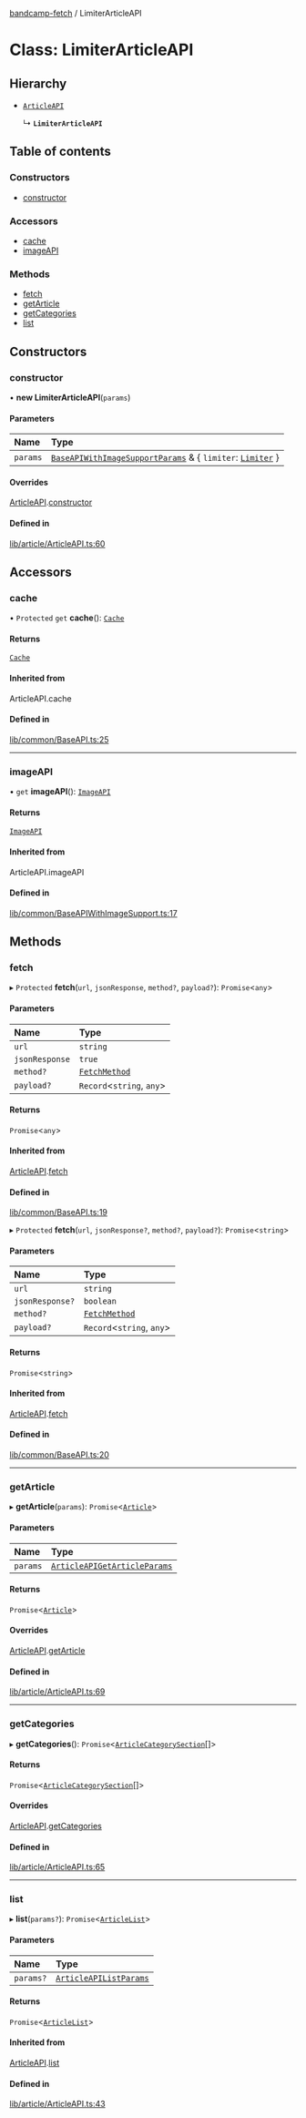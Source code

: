 [bandcamp-fetch](../README.md) / LimiterArticleAPI

# Class: LimiterArticleAPI

## Hierarchy

- [`ArticleAPI`](ArticleAPI.md)

  ↳ **`LimiterArticleAPI`**

## Table of contents

### Constructors

- [constructor](LimiterArticleAPI.md#constructor)

### Accessors

- [cache](LimiterArticleAPI.md#cache)
- [imageAPI](LimiterArticleAPI.md#imageapi)

### Methods

- [fetch](LimiterArticleAPI.md#fetch)
- [getArticle](LimiterArticleAPI.md#getarticle)
- [getCategories](LimiterArticleAPI.md#getcategories)
- [list](LimiterArticleAPI.md#list)

## Constructors

### constructor

• **new LimiterArticleAPI**(`params`)

#### Parameters

| Name | Type |
| :------ | :------ |
| `params` | [`BaseAPIWithImageSupportParams`](../interfaces/BaseAPIWithImageSupportParams.md) & { `limiter`: [`Limiter`](Limiter.md)  } |

#### Overrides

[ArticleAPI](ArticleAPI.md).[constructor](ArticleAPI.md#constructor)

#### Defined in

[lib/article/ArticleAPI.ts:60](https://github.com/patrickkfkan/bandcamp-fetch/blob/19ec315/src/lib/article/ArticleAPI.ts#L60)

## Accessors

### cache

• `Protected` `get` **cache**(): [`Cache`](Cache.md)

#### Returns

[`Cache`](Cache.md)

#### Inherited from

ArticleAPI.cache

#### Defined in

[lib/common/BaseAPI.ts:25](https://github.com/patrickkfkan/bandcamp-fetch/blob/19ec315/src/lib/common/BaseAPI.ts#L25)

___

### imageAPI

• `get` **imageAPI**(): [`ImageAPI`](ImageAPI.md)

#### Returns

[`ImageAPI`](ImageAPI.md)

#### Inherited from

ArticleAPI.imageAPI

#### Defined in

[lib/common/BaseAPIWithImageSupport.ts:17](https://github.com/patrickkfkan/bandcamp-fetch/blob/19ec315/src/lib/common/BaseAPIWithImageSupport.ts#L17)

## Methods

### fetch

▸ `Protected` **fetch**(`url`, `jsonResponse`, `method?`, `payload?`): `Promise`<`any`\>

#### Parameters

| Name | Type |
| :------ | :------ |
| `url` | `string` |
| `jsonResponse` | ``true`` |
| `method?` | [`FetchMethod`](../enums/FetchMethod.md) |
| `payload?` | `Record`<`string`, `any`\> |

#### Returns

`Promise`<`any`\>

#### Inherited from

[ArticleAPI](ArticleAPI.md).[fetch](ArticleAPI.md#fetch)

#### Defined in

[lib/common/BaseAPI.ts:19](https://github.com/patrickkfkan/bandcamp-fetch/blob/19ec315/src/lib/common/BaseAPI.ts#L19)

▸ `Protected` **fetch**(`url`, `jsonResponse?`, `method?`, `payload?`): `Promise`<`string`\>

#### Parameters

| Name | Type |
| :------ | :------ |
| `url` | `string` |
| `jsonResponse?` | `boolean` |
| `method?` | [`FetchMethod`](../enums/FetchMethod.md) |
| `payload?` | `Record`<`string`, `any`\> |

#### Returns

`Promise`<`string`\>

#### Inherited from

[ArticleAPI](ArticleAPI.md).[fetch](ArticleAPI.md#fetch)

#### Defined in

[lib/common/BaseAPI.ts:20](https://github.com/patrickkfkan/bandcamp-fetch/blob/19ec315/src/lib/common/BaseAPI.ts#L20)

___

### getArticle

▸ **getArticle**(`params`): `Promise`<[`Article`](../interfaces/Article.md)\>

#### Parameters

| Name | Type |
| :------ | :------ |
| `params` | [`ArticleAPIGetArticleParams`](../interfaces/ArticleAPIGetArticleParams.md) |

#### Returns

`Promise`<[`Article`](../interfaces/Article.md)\>

#### Overrides

[ArticleAPI](ArticleAPI.md).[getArticle](ArticleAPI.md#getarticle)

#### Defined in

[lib/article/ArticleAPI.ts:69](https://github.com/patrickkfkan/bandcamp-fetch/blob/19ec315/src/lib/article/ArticleAPI.ts#L69)

___

### getCategories

▸ **getCategories**(): `Promise`<[`ArticleCategorySection`](../interfaces/ArticleCategorySection.md)[]\>

#### Returns

`Promise`<[`ArticleCategorySection`](../interfaces/ArticleCategorySection.md)[]\>

#### Overrides

[ArticleAPI](ArticleAPI.md).[getCategories](ArticleAPI.md#getcategories)

#### Defined in

[lib/article/ArticleAPI.ts:65](https://github.com/patrickkfkan/bandcamp-fetch/blob/19ec315/src/lib/article/ArticleAPI.ts#L65)

___

### list

▸ **list**(`params?`): `Promise`<[`ArticleList`](../interfaces/ArticleList.md)\>

#### Parameters

| Name | Type |
| :------ | :------ |
| `params?` | [`ArticleAPIListParams`](../interfaces/ArticleAPIListParams.md) |

#### Returns

`Promise`<[`ArticleList`](../interfaces/ArticleList.md)\>

#### Inherited from

[ArticleAPI](ArticleAPI.md).[list](ArticleAPI.md#list)

#### Defined in

[lib/article/ArticleAPI.ts:43](https://github.com/patrickkfkan/bandcamp-fetch/blob/19ec315/src/lib/article/ArticleAPI.ts#L43)
